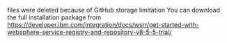 files were deleted because of GitHub storage limitation
You can download the full installation package from https://developer.ibm.com/integration/docs/wsrr/get-started-with-websphere-service-registry-and-repository-v8-5-5-trial/

